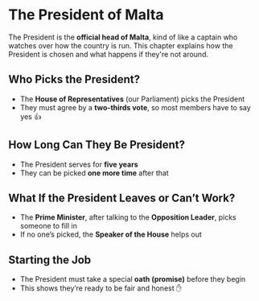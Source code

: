 # The President of Malta

The President is the **official head of Malta**, kind of like a captain who watches over how the country is run. This chapter explains how the President is chosen and what happens if they're not around.

## Who Picks the President?

- The **House of Representatives** (our Parliament) picks the President
- They must agree by a **two-thirds vote**, so most members have to say yes 👍

## How Long Can They Be President?

- The President serves for **five years**
- They can be picked **one more time** after that

## What If the President Leaves or Can’t Work?

- The **Prime Minister**, after talking to the **Opposition Leader**, picks someone to fill in
- If no one’s picked, the **Speaker of the House** helps out

## Starting the Job

- The President must take a special **oath (promise)** before they begin
- This shows they’re ready to be fair and honest ✋
